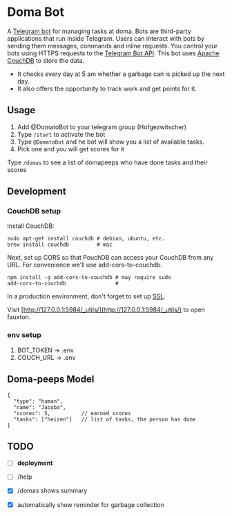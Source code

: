 # Doma Bot
A [Telegram bot](https://core.telegram.org/bots) for managing tasks at doma.
Bots are third-party applications that run inside Telegram. Users can interact with bots by sending them messages, commands and inline requests. You control your bots using HTTPS requests to the [Telegram Bot API](https://core.telegram.org/bots/api).
This bot uses [Apache CouchDB](https://couchdb.apache.org/) to store the data.

- It checks every day at 5 am whether a garbage can is picked up the next day.
- It also offers the opportunity to track work and get points for it.


## Usage
1. Add @DomatoBot to your telegram group (Hofgezwitscher)
2. Type `/start` to activate the bot
3. Type `@DomatoBot` and he bot will show you a list of available tasks.
4. Pick one and you will get scores for it
   
Type `/domas` to see a list of domapeeps who have done tasks and their scores 

## Development
### CouchDB setup
Install CouchDB:
```
sudo apt-get install couchdb # debian, ubuntu, etc.
brew install couchdb         # mac
```
Next, set up CORS so that PouchDB can access your CouchDB from any URL. For convenience we'll use add-cors-to-couchdb.
```
npm install -g add-cors-to-couchdb # may require sudo
add-cors-to-couchdb                #
```
In a production environment, don't forget to set up [SSL](https://wiki.apache.org/couchdb/How_to_enable_SSL).

Visit [http://127.0.0.1:5984/_utils/](http://127.0.0.1:5984/_utils/) to open fauxton.

### env setup
1. BOT_TOKEN -> .env
2. COUCH_URL -> .env

## Doma-peeps Model
```
{
  "type": "human",
  "name": "Jacoba",
  "scores": 5,          // earned scores
  "tasks": ["heizen"]   // list of tasks, the person has done
}
```

## TODO
- [ ] **deployment**
- [ ] /help
- [x] /domas
    shows summary
- [x] automatically show reminder for garbage collection

